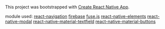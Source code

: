 This project was bootstrapped with [Create React Native App](https://github.com/react-community/create-react-native-app).

module used:
[react-navigation](https://github.com/react-navigation/react-navigation)
[firebase](https://firebase.google.com/)
[fuse.js](http://fusejs.io/)
[react-native-elements](https://github.com/react-native-training/react-native-elements)
[react-native-modal](https://github.com/react-native-community/react-native-modal)
[react-native-material-textfield](https://github.com/n4kz/react-native-material-textfield)
[react-native-material-buttons](https://github.com/n4kz/react-native-material-buttons)